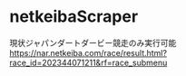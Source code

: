 # netkeibaScraper


現状ジャパンダートダービー競走のみ実行可能
https://nar.netkeiba.com/race/result.html?race_id=202344071211&rf=race_submenu
